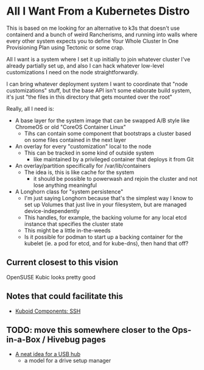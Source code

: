 # All I Want From a Kubernetes Distro

This is based on me looking for an alternative to k3s that doesn't use containerd and a bunch of weird Rancherisms, and running into walls where every other system expects you to define Your Whole Cluster In One Provisioning Plan using Tectonic or some crap.

All I want is a system where I set it up initially to join whatever cluster I've already partially set up, and also I can hack whatever low-level customizations I need on the node straightforwardly.

I can bring whatever deployment system I want to coordinate that "node customizations" stuff, but the base API isn't some elaborate build system, it's just "the files in this directory that gets mounted over the root"

Really, all I need is:

- A base layer for the system image that can be swapped A/B style like ChromeOS or old "CoreOS Container Linux"
  - Tihs can contain some component that bootstraps a cluster based on some files contained in the next layer
- An overlay for every "customization" local to the node
  - This can be tracked in some kind of outside system
    - like maintained by a privileged container that deploys it from Git
- An overlay/partition specifically for /var/lib/containers
  - The idea is, this is like cache for the system
    - it should be possible to powerwash and rejoin the cluster and not lose anything meaningful
- A Longhorn class for "system persistence"
  - I'm just saying Longhorn because that's the simplest way I know to set up Volumes that just live in your filesystem, but are managed device-independently
  - This handles, for example, the backing volume for any local etcd instance that specifies the cluster state
  - This might be a little in-the-weeds
  - Is it possible for podman to start up a backing container for the kubelet (ie. a pod for etcd, and for kube-dns), then hand that off?

## Current closest to this vision

OpenSUSE Kubic looks pretty good

## Notes that could facilitate this

- [Kuboid Components: SSH](rwnzt-avjyy-mb8yk-1j6hj-akh48)

## TODO: move this somewhere closer to the Ops-in-a-Box / Hivebug pages

- [A neat idea for a USB hub](0kfpj-gn9ba-6nbas-a5nzy-76d60)
  - a model for a drive setup manager
